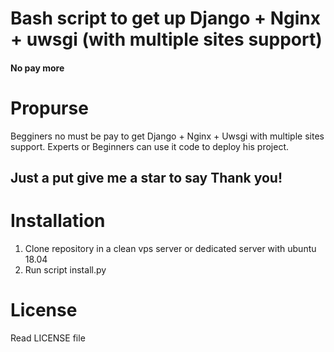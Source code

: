 # Bash script to get up Django + Nginx + uwsgi (with multiple sites support)
#### No pay more

# Propurse
Begginers no must be pay to get Django + Nginx + Uwsgi with multiple sites support.
Experts or Beginners can use it code to deploy his project.

## Just a put give me a star to say Thank you!

# Installation
1) Clone repository in a clean vps server or dedicated server with ubuntu 18.04
2) Run script install.py

# License
Read LICENSE file
